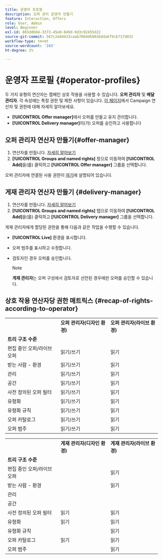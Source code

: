 ```yaml
---
title: 운영자 프로필
description: 오퍼 관리 운영자 만들기
feature: Interaction, Offers
role: User, Admin
level: Beginner
exl-id: 865ddb84-3373-45e0-849d-9d3c92455d22
source-git-commit: 567c2e84433caab708ddb9026dda6f9cb717d032
workflow-type: tm+mt
source-wordcount: '243'
ht-degree: 2%

---
```


# 운영자 프로필 {#operator-profiles}

두 가지 유형의 연산자는 캠페인 상호 작용을 사용할 수 있습니다. **오퍼 관리자** 및 **배달 관리자**. 각 속성에는 특정 권한 및 제한 사항이 있습니다. [이 페이지](../start/gs-permissions.md)에서 Campaign 연산자 및 권한에 대해 자세히 알아보세요.

* **[!UICONTROL Offer manager]**&#x200B;에서 오퍼를 만들고 유지 관리합니다.
* **[!UICONTROL Delivery manager]**&#x200B;이(가) 오퍼를 승인하고 사용합니다

## 오퍼 관리자 연산자 만들기{#offer-manager}

1. 연산자를 만듭니다. [자세히 알아보기](../start/manage-permissions.md#add-users)
1. **[!UICONTROL Groups and named rights]** 창으로 이동하여 **[!UICONTROL Add]**&#x200B;을(를) 클릭하고 **[!UICONTROL Offer manager]** 그룹을 선택합니다.

오퍼 관리자에 연결된 사용 권한이 [여기](../start/manage-permissions.md#ootb-productprofiles)에 설명되어 있습니다.

## 게재 관리자 연산자 만들기 {#delivery-manager}

1. 연산자를 만듭니다. [자세히 알아보기](../start/manage-permissions.md#add-users)
1. **[!UICONTROL Groups and named rights]** 탭으로 이동하여 **[!UICONTROL Add]**&#x200B;을(를) 클릭하고 **[!UICONTROL Delivery manager]** 그룹을 선택합니다.

게재 관리자에게 할당된 권한을 통해 다음과 같은 작업을 수행할 수 있습니다.

* **[!UICONTROL Live]** 환경을 표시합니다.
* 오퍼 범주를 표시하고 수정합니다.
* 검토자인 경우 오퍼를 승인합니다.

  >[!NOTE]
  >
  >**게재 관리자**&#x200B;는 오퍼 구성에서 검토자로 선언된 경우에만 오퍼를 승인할 수 있습니다.

## 상호 작용 연산자당 권한 매트릭스 {#recap-of-rights-according-to-operator}

<table> 
 <tbody> 
  <tr> 
   <td> </td> 
   <td> <strong>오퍼 관리자(디자인 환경)</strong><br /> </td> 
   <td> <strong>오퍼 관리자(라이브 환경)</strong><br /> </td> 
  </tr> 
  <tr> 
   <td> <strong>트리 구조 수준</strong><br /> </td> 
   <td> </td> 
   <td> </td> 
  </tr> 
  <tr> 
   <td> 편집 중인 오퍼/라이브 오퍼<br /> </td> 
   <td> 읽기/쓰기<br /> </td> 
   <td> 읽기<br /> </td> 
  </tr> 
  <tr> 
   <td> 받는 사람 - 환경<br /> </td> 
   <td> 읽기/쓰기<br /> </td> 
   <td> 읽기<br /> </td> 
  </tr> 
  <tr> 
   <td> 관리<br /> </td> 
   <td> 읽기/쓰기<br /> </td> 
   <td> 읽기<br /> </td> 
  </tr> 
  <tr> 
   <td> 공간<br /> </td> 
   <td> 읽기/쓰기<br /> </td> 
   <td> 읽기<br /> </td> 
  </tr> 
  <tr> 
   <td> 사전 정의된 오퍼 필터<br /> </td> 
   <td> 읽기/쓰기<br /> </td> 
   <td> 읽기<br /> </td> 
  </tr> 
  <tr> 
   <td> 유형화<br /> </td> 
   <td> 읽기/쓰기<br /> </td> 
   <td> 읽기<br /> </td> 
  </tr> 
  <tr> 
   <td> 유형화 규칙<br /> </td> 
   <td> 읽기/쓰기<br /> </td> 
   <td> 읽기<br /> </td> 
  </tr> 
  <tr> 
   <td> 오퍼 카탈로그<br /> </td> 
   <td> 읽기/쓰기<br /> </td> 
   <td> 읽기<br /> </td> 
  </tr> 
  <tr> 
   <td> 오퍼 범주<br /> </td> 
   <td> 읽기/쓰기<br /> </td> 
   <td> 읽기<br /> </td> 
  </tr> 
 </tbody> 
</table>

<table> 
 <tbody> 
  <tr> 
   <td> </td> 
   <td> <strong>게재 관리자(디자인 환경)</strong><br /> </td> 
   <td> <strong>게재 관리자(라이브 환경)</strong><br /> </td> 
  </tr> 
  <tr> 
   <td> <strong>트리 구조 수준</strong><br /> </td> 
   <td> </td> 
   <td> </td> 
  </tr> 
  <tr> 
   <td> 편집 중인 오퍼/라이브 오퍼<br /> </td> 
   <td> </td> 
   <td> 읽기<br /> </td> 
  </tr> 
  <tr> 
   <td> 받는 사람 - 환경<br /> </td> 
   <td> </td> 
   <td> 읽기<br /> </td> 
  </tr> 
  <tr> 
   <td> 관리<br /> </td> 
   <td> </td> 
   <td> </td> 
  </tr> 
  <tr> 
   <td> 공간<br /> </td> 
   <td> </td> 
   <td> </td> 
  </tr> 
  <tr> 
   <td> 사전 정의된 오퍼 필터<br /> </td> 
   <td> 읽기<br /> </td> 
   <td> 읽기<br /> </td> 
  </tr> 
  <tr> 
   <td> 유형화<br /> </td> 
   <td> 읽기<br /> </td> 
   <td> 읽기<br /> </td> 
  </tr> 
  <tr> 
   <td> 유형화 규칙<br /> </td> 
   <td> </td> 
   <td> 읽기<br /> </td> 
  </tr> 
  <tr> 
   <td> 오퍼 카탈로그<br /> </td> 
   <td> 읽기<br /> </td> 
   <td> 읽기<br /> </td> 
  </tr> 
  <tr> 
   <td> 오퍼 범주<br /> </td> 
   <td> </td> 
   <td> 읽기<br /> </td> 
  </tr> 
 </tbody> 
</table>
